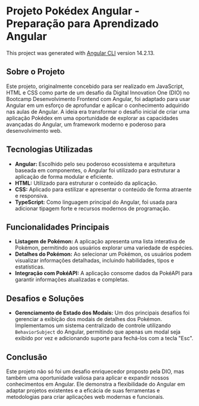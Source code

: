 # Projeto Pokédex Angular - Preparação para Aprendizado Angular

This project was generated with [Angular CLI](https://github.com/angular/angular-cli) version 14.2.13.

## Sobre o Projeto
Este projeto, originalmente concebido para ser realizado em JavaScript, HTML e CSS como parte de um desafio da Digital Innovation One (DIO) no Bootcamp Desenvolvimento Frontend com Angular, foi adaptado para usar Angular em um esforço de aprofundar e aplicar o conhecimento adquirido nas aulas de Angular. A ideia era transformar o desafio inicial de criar uma aplicação Pokédex em uma oportunidade de explorar as capacidades avançadas do Angular, um framework moderno e poderoso para desenvolvimento web.

## Tecnologias Utilizadas
- **Angular:** Escolhido pelo seu poderoso ecossistema e arquitetura baseada em componentes, o Angular foi utilizado para estruturar a aplicação de forma modular e eficiente.
- **HTML:** Utilizado para estruturar o conteúdo da aplicação.
- **CSS:** Aplicado para estilizar e apresentar o conteúdo de forma atraente e responsiva.
- **TypeScript:** Como linguagem principal do Angular, foi usada para adicionar tipagem forte e recursos modernos de programação.

## Funcionalidades Principais
- **Listagem de Pokémon:** A aplicação apresenta uma lista interativa de Pokémon, permitindo aos usuários explorar uma variedade de espécies.
- **Detalhes do Pokémon:** Ao selecionar um Pokémon, os usuários podem visualizar informações detalhadas, incluindo habilidades, tipos e estatísticas.
- **Integração com PokéAPI:** A aplicação consome dados da PokéAPI para garantir informações atualizadas e completas.

## Desafios e Soluções
- **Gerenciamento de Estado dos Modais:** Um dos principais desafios foi gerenciar a exibição dos modais de detalhes dos Pokémon. Implementamos um sistema centralizado de controle utilizando `BehaviorSubject` do Angular, permitindo que apenas um modal seja exibido por vez e adicionando suporte para fechá-los com a tecla "Esc".

## Conclusão
Este projeto não só foi um desafio enriquecedor proposto pela DIO, mas também uma oportunidade valiosa para aplicar e expandir nossos conhecimentos em Angular. Ele demonstra a flexibilidade do Angular em adaptar projetos existentes e a eficácia de suas ferramentas e metodologias para criar aplicações web modernas e funcionais.


